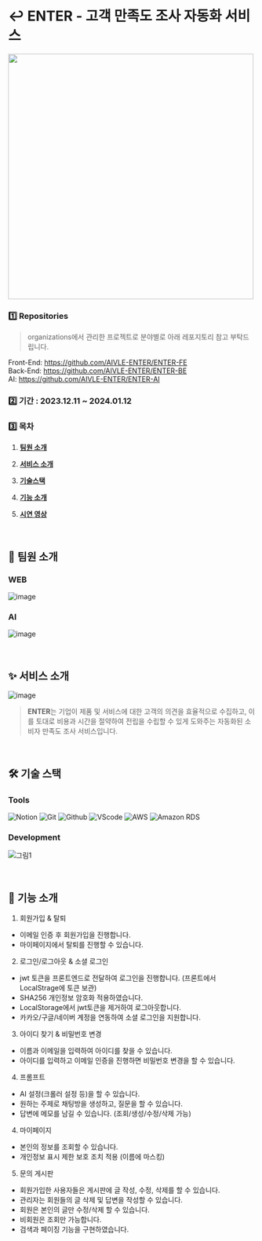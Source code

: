 # ↩️ ENTER - 고객 만족도 조사 자동화 서비스
<img width="500" src="https://github.com/undervi/ENTER/assets/95211722/81e15cf8-a9bd-4d93-9e31-dfe13ee59d4c" />
<br/>

### 1️⃣ Repositories 
> organizations에서 관리한 프로젝트로 분야별로 아래 레포지토리 참고 부탁드립니다.

Front-End: https://github.com/AIVLE-ENTER/ENTER-FE<br/>
Back-End: https://github.com/AIVLE-ENTER/ENTER-BE<br/>
AI: https://github.com/AIVLE-ENTER/ENTER-AI<br/>

### 2️⃣ 기간 : 2023.12.11 ~ 2024.01.12<br/>

### 3️⃣ 목차

1. [**팀원 소개**](#team)
   
2. [**서비스 소개**](#service)

3. [**기술스택**](#stacks)

4. [**기능 소개**](#func)

5. [**시연 영상**](#testing)

<br />


<div id="team">
   
  ## 🧏 팀원 소개
  ### WEB
  ![image](https://github.com/undervi/ENTER/assets/95211722/135d5b1d-80b9-4d74-9def-65cf9af932a6)
  ### AI
  ![image](https://github.com/undervi/ENTER/assets/95211722/72cd0497-e859-47b8-8bee-87b0308e1f3a)
  
</div><br />

<div id="service">
   
  ## ✨ 서비스 소개
  ![image](https://github.com/undervi/ENTER/assets/95211722/2fca7bfc-0a43-4b42-8dd5-8c6cc90bf95c)
  ><b>ENTER</b>는 기업이 제품 및 서비스에 대한 고객의 의견을 효율적으로 수집하고, 이를 토대로 비용과 시간을 절약하여 전립을 수립할 수 있게 도와주는 자동화된 소비자 만족도 조사 서비스입니다.
</div><br/>

<div id="stacks">

  ## 🛠️ 기술 스택
  ### Tools
  ![Notion](https://img.shields.io/badge/Notion-000000?style=for-the-badge&logo=Notion&logoColor=white)
  ![Git](https://img.shields.io/badge/Git-F05032?style=for-the-badge&logo=Git&logoColor=white)
  ![Github](https://img.shields.io/badge/GitHub-181717?style=for-the-badge&logo=GitHub&logoColor=white)
  ![VScode](https://img.shields.io/badge/Visual%20Studio%20Code-007ACC?style=for-the-badge&logo=VisualStudioCode&logoColor=white)
  ![AWS](https://img.shields.io/badge/aws-232F3E?style=for-the-badge&logo=amazonaws&logoColor=white)
  ![Amazon RDS](https://img.shields.io/badge/amazon%20Rds-527FFF?style=for-the-badge&logo=amazonRds&logoColor=white)
<br/>
  
  ### Development
  ![그림1](https://github.com/undervi/ENTER/assets/95211722/b937cd30-1b07-4410-94ee-da1814a5ff9e)
  
</div><br />

<div id="func">

  ## 🤖 기능 소개

  1. 회원가입 & 탈퇴
  - 이메일 인증 후 회원가입을 진행합니다.
  - 마이페이지에서 탈퇴를 진행할 수 있습니다.
  
  2. 로그인/로그아웃 & 소셜 로그인
  - jwt 토큰을 프론트엔드로 전달하여 로그인을 진행합니다. (프론트에서 LocalStrage에 토큰 보관)
  - SHA256 개인정보 암호화 적용하였습니다.
  - LocalStorage에서 jwt토큰을 제거하여 로그아웃합니다.
  - 카카오/구글/네이버 계정을 연동하여 소셜 로그인을 지원합니다.

  3. 아이디 찾기 & 비밀번호 변경
  - 이름과 이메일을 입력하여 아이디를 찾을 수 있습니다.
  - 아이디를 입력하고 이메일 인증을 진행하면 비밀번호 변경을 할 수 있습니다.

  4. 프롬프트
  - AI 설정(크롤러 설정 등)을 할 수 있습니다.
  - 원하는 주제로 채팅방을 생성하고, 질문을 할 수 있습니다.
  - 답변에 메모를 남길 수 있습니다. (조회/생성/수정/삭제 가능)

  4. 마이페이지
  - 본인의 정보를 조회할 수 있습니다.
  - 개인정보 표시 제한 보호 조치 적용 (이름에 마스킹)
  
  5. 문의 게시판
  - 회원가입한 사용자들은 게시판에 글 작성, 수정, 삭제를 할 수 있습니다.
  - 관리자는 회원들의 글 삭제 및 답변을 작성할 수 있습니다.
  - 회원은 본인의 글만 수정/삭제 할 수 있습니다.
  - 비회원은 조회만 가능합니다.
  - 검색과 페이징 기능을 구현하였습니다.

</div><br />

